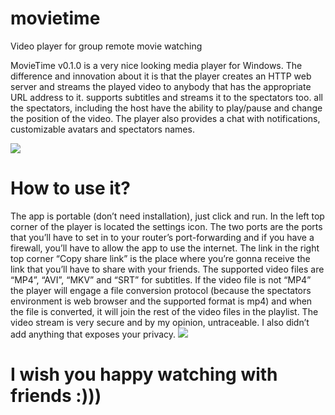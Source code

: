 # movietime
Video player for group remote movie watching

MovieTime v0.1.0 is a very nice looking media player for Windows. The difference and innovation about it is that the player creates an HTTP web server and streams the played video to anybody that has the appropriate URL address to it. supports subtitles and streams it to the spectators too. all the spectators, including the host have the ability to play/pause and change the position of the video. The player also provides a chat with notifications, customizable avatars and spectators names.

<img src="https://www.nkatanasov.ca/wp-content/uploads/2020/03/mediatime_tumb.png">

<h1><b>How to use it?</b></h1>
The app is portable (don’t need installation), just click and run.
In the left top corner of the player is located the settings icon. The two ports are the ports that you’ll have to set in to your router’s port-forwarding and if you have a firewall, you’ll have to allow the app to use the internet. The link in the right top corner “Copy share link” is the place where you’re gonna receive the link that you’ll have to share with your friends. The supported video files are “MP4”, “AVI”, “MKV” and “SRT” for subtitles. If the video file is not “MP4” the player will engage a file conversion protocol (because the spectators environment is web browser and the supported format is mp4) and when the file is converted, it will join the rest of the video files in the playlist. The video stream is very secure and by my opinion, untraceable. I also didn’t add anything that exposes your privacy.



<img src="https://www.nkatanasov.ca/wp-content/uploads/2020/07/player_preview.png">

<h1><b>I wish you happy watching with friends :)))</b></h1>
